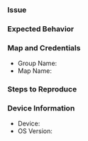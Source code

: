 ### Issue
<!--- Provide an overview of the issue -->

### Expected Behavior
<!-- Explain how it should work -->

### Map and Credentials
<!-- Invite Collector4ArcGIS user to a group containing maps/layers to reproduce -->
* Group Name:
* Map Name:

### Steps to Reproduce

### Device Information
* Device:
* OS Version:

<!---Attach crash log or screenshots-->
